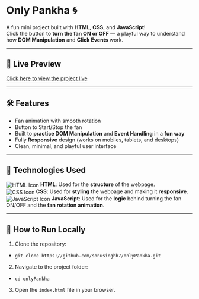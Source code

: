 # Only Pankha 🌀

A fun mini project built with **HTML**, **CSS**, and **JavaScript**!  
Click the button to **turn the fan ON or OFF** — a playful way to understand how **DOM Manipulation** and **Click Events** work.

---

## 🚀 Live Preview

[Click here to view the project live](https://sonusinghh7.github.io/onlyPankha/)

---

## 🛠 Features

- Fan animation with smooth rotation
- Button to Start/Stop the fan
- Built to **practice DOM Manipulation** and **Event Handling** in a **fun way**
- Fully **Responsive** design (works on mobiles, tablets, and desktops)
- Clean, minimal, and playful user interface

---

## 🧰 Technologies Used

<span style="display: inline-block; vertical-align: middle;"><img src="https://img.icons8.com/color/48/000000/html-5.png" alt="HTML Icon"/></span> **HTML**: Used for the **structure** of the webpage.  
<span style="display: inline-block; vertical-align: middle;"><img src="https://img.icons8.com/color/48/000000/css3.png" alt="CSS Icon"/></span> **CSS**: Used for **styling** the webpage and making it **responsive**.  
<span style="display: inline-block; vertical-align: middle;"><img src="https://img.icons8.com/color/48/000000/javascript.png" alt="JavaScript Icon"/></span> **JavaScript**: Used for the **logic** behind turning the fan ON/OFF and the **fan rotation animation**.

---

## 📂 How to Run Locally

1. Clone the repository:

- `git clone https://github.com/sonusinghh7/onlyPankha.git`

2. Navigate to the project folder:
   
- `cd onlyPankha`

3. Open the `index.html` file in your browser.


